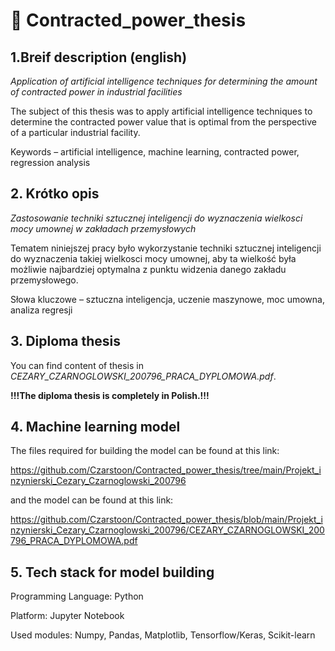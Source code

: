 
# 🔌 Contracted_power_thesis

## 1.Breif description (english)

*Application of artificial intelligence techniques for determining the amount of contracted power in industrial facilities*

The subject of this thesis was to apply artificial intelligence techniques to determine the
contracted power value that is optimal from the perspective of a particular industrial facility.

Keywords – artificial intelligence, machine learning, contracted power, regression analysis



## 2. Krótko opis

*Zastosowanie techniki sztucznej inteligencji do wyznaczenia wielkosci mocy umownej w zakładach przemysłowych*

Tematem niniejszej pracy było wykorzystanie techniki sztucznej inteligencji do wyznaczenia
takiej wielkosci mocy umownej, aby ta wielkość była możliwie najbardziej optymalna z punktu widzenia danego zakładu przemysłowego.

Słowa kluczowe – sztuczna inteligencja, uczenie maszynowe, moc umowna, analiza regresji

## 3. Diploma thesis

You can find content of thesis in *CEZARY_CZARNOGLOWSKI_200796_PRACA_DYPLOMOWA.pdf*. 

**!!!The diploma thesis is completely  in Polish.!!!** 

## 4. Machine learning model

The files required for building the model can be found at this link:

https://github.com/Czarstoon/Contracted_power_thesis/tree/main/Projekt_inzynierski_Cezary_Czarnoglowski_200796

and the model can be found at this link:

https://github.com/Czarstoon/Contracted_power_thesis/blob/main/Projekt_inzynierski_Cezary_Czarnoglowski_200796/CEZARY_CZARNOGLOWSKI_200796_PRACA_DYPLOMOWA.pdf

## 5. Tech stack for model building

Programming Language: Python

Platform: Jupyter Notebook

Used modules: Numpy, Pandas, Matplotlib, Tensorflow/Keras, Scikit-learn
